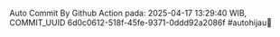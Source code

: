 Auto Commit By Github Action pada: 2025-04-17 13:29:40 WIB, COMMIT_UUID 6d0c0612-518f-45fe-9371-0ddd92a2086f #autohijau🗿
